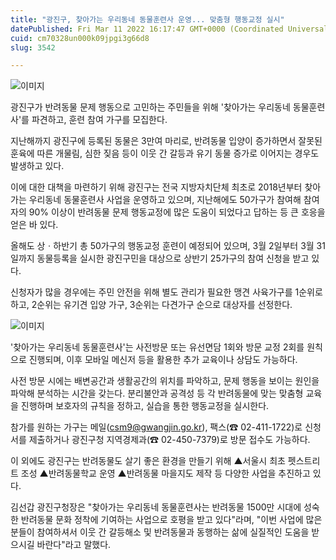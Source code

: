 ```yaml
---
title: "광진구, 찾아가는 우리동네 동물훈련사 운영... 맞춤형 행동교정 실시"
datePublished: Fri Mar 11 2022 16:17:47 GMT+0000 (Coordinated Universal Time)
cuid: cm70328un000k09jpgi3g66d8
slug: 3542

---
```



![이미지](https://cdn.hashnode.com/res/hashnode/image/upload/v1739254224926/0d5fe895-24a7-4528-a1a3-fb009f88133b.png)

광진구가 반려동물 문제 행동으로 고민하는 주민들을 위해 '찾아가는 우리동네 동물훈련사'를 파견하고, 훈련 참여 가구를 모집한다.

지난해까지 광진구에 등록된 동물은 3만여 마리로, 반려동물 입양이 증가하면서 잘못된 훈육에 따른 개물림, 심한 짖음 등이 이웃 간 갈등과 유기 동물 증가로 이어지는 경우도 발생하고 있다.

이에 대한 대책을 마련하기 위해 광진구는 전국 지방자치단체 최초로 2018년부터 찾아가는 우리동네 동물훈련사 사업을 운영하고 있으며, 지난해에도 50가구가 참여해 참여자의 90% 이상이 반려동물 문제 행동교정에 많은 도움이 되었다고 답하는 등 큰 호응을 얻은 바 있다.

올해도 상ㆍ하반기 총 50가구의 행동교정 훈련이 예정되어 있으며, 3월 2일부터 3월 31일까지 동물등록을 실시한 광진구민을 대상으로 상반기 25가구의 참여 신청을 받고 있다.

신청자가 많을 경우에는 주민 안전을 위해 별도 관리가 필요한 맹견 사육가구를 1순위로 하고, 2순위는 유기견 입양 가구, 3순위는 다견가구 순으로 대상자를 선정한다.

![이미지](https://cdn.hashnode.com/res/hashnode/image/upload/v1739254227997/0f87f1a4-e046-4bc6-af52-420f4d4bb18d.png)

'찾아가는 우리동네 동물훈련사'는 사전방문 또는 유선면담 1회와 방문 교정 2회를 원칙으로 진행되며, 이후 모바일 메신저 등을 활용한 추가 교육이나 상담도 가능하다.

사전 방문 시에는 배변공간과 생활공간의 위치를 파악하고, 문제 행동을 보이는 원인을 파악해 분석하는 시간을 갖는다. 분리불안과 공격성 등 각 반려동물에 맞는 맞춤형 교육을 진행하며 보호자의 규칙을 정하고, 실습을 통한 행동교정을 실시한다.

참가를 원하는 가구는 메일(csm9@gwangjin.go.kr), 팩스(☎ 02-411-1722)로 신청서를 제출하거나 광진구청 지역경제과(☎ 02-450-7379)로 방문 접수도 가능하다.

이 외에도 광진구는 반려동물도 살기 좋은 환경을 만들기 위해 ▲서울시 최초 펫스트리트 조성 ▲반려동물학교 운영 ▲반려동물 마을지도 제작 등 다양한 사업을 추진하고 있다.

김선갑 광진구청장은 "찾아가는 우리동네 동물훈련사는 반려동물 1500만 시대에 성숙한 반려동물 문화 정착에 기여하는 사업으로 호평을 받고 있다"라며, "이번 사업에 많은 분들이 참여하셔서 이웃 간 갈등해소 및 반려동물과 동행하는 삶에 실질적인 도움을 받으시길 바란다"라고 말했다.